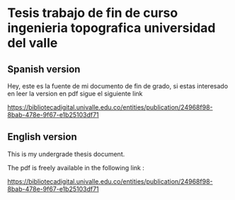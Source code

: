 
# Tesis trabajo de fin de curso ingenieria topografica universidad del valle

## Spanish version

Hey, este es la fuente de mi documento de fin de grado, si estas interesado en leer la version en pdf sigue el siguiente link

https://bibliotecadigital.univalle.edu.co/entities/publication/24968f98-8bab-478e-9f67-e1b25103df71


## English version 

This is my undergrade thesis document.

The pdf is freely available in the following link :

https://bibliotecadigital.univalle.edu.co/entities/publication/24968f98-8bab-478e-9f67-e1b25103df71
